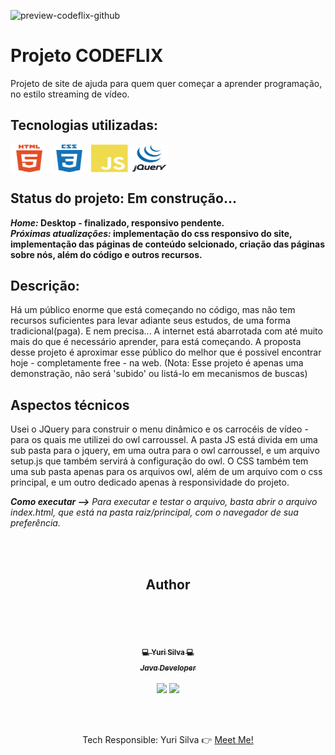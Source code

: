 ![preview-codeflix-github](https://user-images.githubusercontent.com/38916533/147865770-4efae731-abd2-47b7-a83a-b58681c5b516.png)


# Projeto CODEFLIX
Projeto de site de ajuda para quem quer começar a aprender programação, no estilo streaming de vídeo. 

## Tecnologias utilizadas:

<img align="center" alt="HTML5" height="45" width="60" src="https://github.com/devicons/devicon/blob/master/icons/html5/html5-plain-wordmark.svg"> <img align="center" alt="CSS3" height="45" width="60" src="https://github.com/devicons/devicon/blob/master/icons/css3/css3-plain-wordmark.svg"> <img align="center" alt="JS" height="45" width="60" src="https://github.com/devicons/devicon/blob/master/icons/javascript/javascript-plain.svg"> <img align="center" alt="JQuery" height="45" width="60" src="https://github.com/devicons/devicon/blob/master/icons/jquery/jquery-original-wordmark.svg"> 

<h2>Status do projeto: Em construção...</h2>
<divr">
<b><em>Home:</em> Desktop - finalizado, responsivo pendente. <br>
<em>Próximas atualizações:</em> implementação do css responsivo do site, implementação das páginas de conteúdo selcionado, criação das páginas sobre nós, além do código e outros recursos.</b>
</div>

## Descrição:

<p>
Há um público enorme que está começando no código, mas não tem recursos suficientes para levar adiante seus estudos, de uma forma tradicional(paga). E nem precisa... A internet está abarrotada com até muito mais do que é necessário aprender, para está começando. A proposta desse projeto é aproximar esse público do melhor que é possivel encontrar hoje - completamente free - na web. (Nota: Esse projeto é apenas uma demonstração, não será 'subido' ou listá-lo em mecanismos de buscas)
</p>

## Aspectos técnicos

<p>
Usei o JQuery para construir o menu dinâmico e os carrocéis de vídeo - para os quais me utilizei do owl carroussel. A pasta JS está divida em uma sub pasta para o jquery, em uma outra para o owl carroussel, e um arquivo setup.js que também servirá à configuração do owl. O CSS também tem uma sub pasta apenas para os arquivos owl, além de um arquivo com o css principal, e um outro dedicado apenas à responsividade do projeto.
</p>

<p><b><em>Como executar --></em></b> <em>Para executar e testar o arquivo, basta abrir o arquivo index.html, que está na pasta raiz/principal, com o navegador de sua preferência.</em></p>

<br><br>

<h2 id="Author" align="center">Author</h2>
<div align="center">
	<br><br>
<a href="https://www.linkedin.com/in/yuri-silva-09539713a/">
 <img style="border-radius: 50%;" src="https://media-exp1.licdn.com/dms/image/C4E03AQF1YAqVYl1J-w/profile-displayphoto-shrink_800_800/0/1576322800107?e=1644451200&v=beta&t=wmnMDEyJxIjbyrnfDC320KZO7ZtOM95CfdyaxB8OpEw" width="150px;" alt=""/>
 <br>
	
 <sub><b>💻 Yuri Silva 💻<br> <i>Java Developer</i></b></sub></a> <a href="https://www.linkedin.com/in/yuri-silva-09539713a/" title="YuriSilva"></a>
 <br><br>
	<a href="https://www.linkedin.com/in/yuri-silva-09539713a/"> <img src="https://img.shields.io/badge/Linkedin-Yuri%20Silva-blue"></a>
	<a href="mailto:yurikgs@outlook.com"> <img src="https://img.shields.io/badge/Mail-Yuri%20Silva-brightgreen"></a>
 <div>
	 
 <br><br>

<div align="center">
Tech Responsible: Yuri Silva 👉 <a href="https://www.linkedin.com/in/yuri-silva-dev/">Meet Me!</a>
</div>
	
	
	
